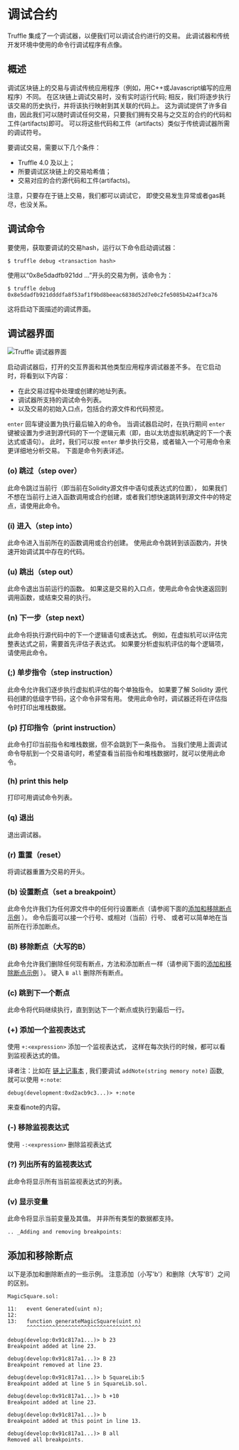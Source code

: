 # 调试合约

Truffle 集成了一个调试器，以便我们可以调试合约进行的交易。 此调试器和传统开发环境中使用的命令行调试程序有点像。


## 概述

调试区块链上的交易与调试传统应用程序（例如，用C++或Javascript编写的应用程序）不同。 在区块链上调试交易时，没有实时运行代码; 相反，我们将逐步执行该交易的历史执行，并将该执行映射到其关联的代码上。
这为调试提供了许多自由，因此我们可以随时调试任何交易，只要我们拥有交易与之交互的合约的代码和工件(artifacts)即可。 可以将这些代码和工件（artifacts）类似于传统调试器所需的调试符号。


要调试交易，需要以下几个条件：

* Truffle 4.0 及以上；
* 所要调试区块链上的交易哈希值；
* 交易对应的合约源代码和工件(artifacts)。

注意，只要存在于链上交易，我们都可以调试它， 即使交易发生异常或者gas耗尽，也没关系。

## 调试命令

要使用，获取要调试的交易hash，运行以下命令启动调试器：

```
$ truffle debug <transaction hash>
```

使用以“0x8e5dadfb921dd ...”开头的交易为例，该命令为：

```
$ truffle debug 0x8e5dadfb921ddddfa8f53af1f9bd8beeac6838d52d7e0c2fe5085b42a4f3ca76
```

这将启动下面描述的调试界面。

## 调试器界面

![Truffle 调试器界面](https://img.learnblockchain.cn/2019/15578231135557.jpg)

启动调试器后，打开的交互界面和其他类型应用程序调试器差不多。 在它启动时，将看到以下内容：

* 在此交易过程中处理或创建的地址列表。 
* 调试器所支持的调试命令列表。 
* 以及交易的初始入口点，包括合约源文件和代码预览。 

`enter` 回车键设置为执行最后输入的命令。 当调试器启动时，在执行期间 `enter` 键被设置为步进到源代码的下一个逻辑元素（即，由以太坊虚拟机确定的下一个表达式或语句）。 此时，我们可以按 `enter` 单步执行交易，或者输入一个可用命令来更详细地分析交易。 下面是命令列表详述。


### (o) 跳过（step over）

此命令跳过当前行（即当前在Solidity源文件中语句或表达式的位置）， 如果我们不想在当前行上进入函数调用或合约创建，或者我们想快速跳转到源文件中的特定点，请使用此命令。

### (i) 进入（step into）

此命令进入当前所在的函数调用或合约创建。 使用此命令跳转到该函数内，并快速开始调试其中存在的代码。

### (u) 跳出（step out）

此命令退出当前运行的函数。 如果这是交易的入口点，使用此命令会快速返回到调用函数，或结束交易的执行。

### (n) 下一步（step next）

此命令将执行源代码中的下一个逻辑语句或表达式。 例如，在虚拟机可以评估完整表达式之前，需要首先评估子表达式。 如果要分析虚拟机评估的每个逻辑项，请使用此命令。


### (;) 单步指令（step instruction）

此命令允许我们逐步执行虚拟机评估的每个单独指令。 如果要了解 Solidity 源代码创建的低级字节码，这个命令非常有用。 使用此命令时，调试器还将在评估指令时打印出堆栈数据。

### (p) 打印指令（print instruction）

此命令打印当前指令和堆栈数据，但不会跳到下一条指令。 当我们使用上面调试命令导航到一个交易语句时，希望查看当前指令和堆栈数据时，就可以使用此命令。

### (h) print this help

打印可用调试命令列表。

### (q) 退出

退出调试器。

### (r) 重置（reset）

将调试器重置为交易的开头。


### (b) 设置断点（set a breakpoint）

此命令允许我们为任何源文件中的任何行设置断点（请参阅下面的[添加和移除断点示例](#adding-and-removing-breakpoints) ）。 命令后面可以接一个行号、或相对（当前）行号、 或者可以简单地在当前所在行添加断点。


### (B) 移除断点（大写的B）

此命令允许我们删除任何现有断点，方法和添加断点一样（请参阅下面的[添加和移除断点示例](#adding-and-removing-breakpoints) ）。 键入 `B all` 删除所有断点。


### (c) 跳到下一个断点

此命令将代码继续执行，直到到达下一个断点或执行到最后一行。


### (+) 添加一个监视表达式

使用 `+:<expression>` 添加一个监视表达式， 这样在每次执行的时候，都可以看到监视表达式的值。

译者注：比如在 [链上记事本](https://learnblockchain.cn/2019/03/30/dapp_noteOnChain/) , 我们要调试 `addNote(string memory note)` 函数, 就可以使用 `+:note`:

```
debug(development:0xd2acb9c3...)> +:note
```

来查看note的内容。


### (-) 移除监视表达式

使用 `-:<expression>` 删除监视表达式


### (?) 列出所有的监视表达式

此命令将显示所有当前监视表达式的列表。

### (v) 显示变量

此命令将显示当前变量及其值。 并非所有类型的数据都支持。


```eval_rst
.. _Adding and removing breakpoints:
```

## 添加和移除断点

以下是添加和删除断点的一些示例。 注意添加（小写'b'）和删除（大写'B'）之间的区别。


```
MagicSquare.sol:

11:   event Generated(uint n);
12:
13:   function generateMagicSquare(uint n)
      ^^^^^^^^^^^^^^^^^^^^^^^^^^^^^^^^^^^^

debug(develop:0x91c817a1...)> b 23
Breakpoint added at line 23.

debug(develop:0x91c817a1...)> B 23
Breakpoint removed at line 23.

debug(develop:0x91c817a1...)> b SquareLib:5
Breakpoint added at line 5 in SquareLib.sol.

debug(develop:0x91c817a1...)> b +10
Breakpoint added at line 23.

debug(develop:0x91c817a1...)> b
Breakpoint added at this point in line 13.

debug(develop:0x91c817a1...)> B all
Removed all breakpoints.
```
